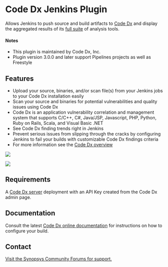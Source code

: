 # Code Dx Jenkins Plugin

Allows Jenkins to push source and build artifacts to [Code
Dx](http://codedx.com/) and display the aggregated results of its [full
suite](http://codedx.com/supported-tools/) of analysis tools.

#### Notes

- This plugin is maintained by Code Dx, Inc.
- Plugin version 3.0.0 and later support Pipelines projects as well as Freestyle

## Features

-   Upload your source, binaries, and/or scan file(s) from your Jenkins
    jobs to your Code Dx installation easily
-   Scan your source and binaries for potential vulnerabilities and
    quality issues using Code Dx
-   Code Dx is an application vulnerability correlation and management
    system that supports C/C++, C\#, Java/JSP, Javascript, PHP, Python,
    Ruby on Rails, Scala, and Visual Basic .NET
-   See Code Dx finding trends right in Jenkins
-   Prevent serious issues from slipping through the cracks by
    configuring Jenkins to fail your builds with customizable Code Dx
    findings criteria
-   For more information see the [Code Dx
    overview](http://codedx.com/product-overview/)

![](doc/results-tables.png)

![](doc/trend-graphs.png)

## Requirements

A [Code Dx server](http://www.codedx.com/) deployment with an API Key
created from the Code Dx admin page.

## Documentation

Consult the latest [Code Dx online
documentation](https://community.synopsys.com/s/document-item?bundleId=codedx&topicId=plugins_guide%2FJenkins%2Foverview.html&_LANG=enus) for
instructions on how to configure your build.

## Contact

[Visit the Synopsys Community Forums for support.](https://community.synopsys.com/s/)
